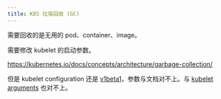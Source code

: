 ```yaml
---
title: K8S 垃圾回收 (GC)
---
```



需要回收的是无用的 pod、container、image。

需要修改 kubelet 的启动参数。

https://kubernetes.io/docs/concepts/architecture/garbage-collection/

但是 kubelet configuration 还是 [v1beta1](https://kubernetes.io/docs/reference/config-api/kubelet-config.v1beta1/#kubelet-config-k8s-io-v1beta1-KubeletConfiguration)，参数与文档对不上。与 [kubelet arguments](https://kubernetes.io/docs/reference/command-line-tools-reference/kubelet/) 也对不上。

